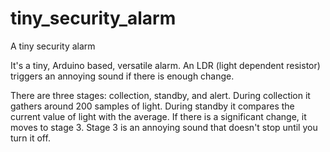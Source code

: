 
# tiny_security_alarm
A tiny security alarm

It's a tiny, Arduino based, versatile alarm. An LDR (light dependent resistor) triggers an annoying sound if there is enough change.

There are three stages: collection, standby, and alert. During collection it gathers around 200 samples of light. During standby it compares the current value of light with the average. If there is a significant change, it moves to stage 3. Stage 3 is an annoying sound that doesn't stop until you turn it off.
